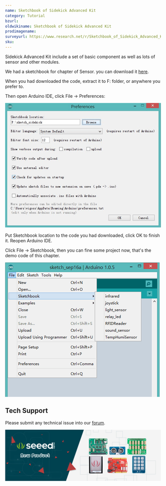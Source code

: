 ```yaml
---
name: Sketchbook of Sidekick Advanced Kit
category: Tutorial
bzurl:
oldwikiname: Sketchbook of Sidekick Advanced Kit
prodimagename:
surveyurl: https://www.research.net/r/Sketchbook_of_Sidekick_Advanced_Kit
sku:
---
```

Sidekick Advanced Kit include a set of basic component as well as lots of sensor and other modules.

We had a sketchbook for chapter of Sensor. you can download it [here](https://github.com/Seeed-Studio/sketch_sidekick).

When you had downloaded the code, extract it to F: folder, or anywhere you prefer to.

Then open Arduino IDE, click File -&gt; Preferences:

![](https://github.com/SeeedDocument/Sketchbook_of_Sidekick_Advanced_Kit/raw/master/img/Sidekick_40_1.png)

Put Sketchbook location to the code you had downloaded, click OK to finish it. Reopen Arduino IDE.

Click File -&gt; Sketchbook, then you can fine some project now, that's the demo code of this chapter.

![](https://github.com/SeeedDocument/Sketchbook_of_Sidekick_Advanced_Kit/raw/master/img/Sidekick_40_2.png)

## Tech Support
Please submit any technical issue into our [forum](http://forum.seeedstudio.com/). <br /><p style="text-align:center"><a href="https://www.seeedstudio.com/act-4.html" target="_blank"><img src="https://github.com/SeeedDocument/Wiki_Banner/raw/master/new_product.jpg" /></a></p>